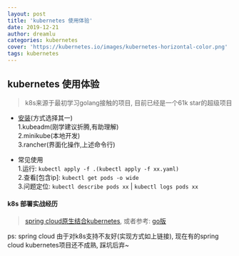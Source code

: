 ```yaml
---
layout: post
title: 'kubernetes 使用体验'
date: 2019-12-21
author: dreamlu
categories: kubernetes
cover: 'https://kubernetes.io/images/kubernetes-horizontal-color.png'
tags: kubernetes
---
```


## kubernetes 使用体验
> k8s来源于最初学习golang接触的项目, 目前已经是一个61k star的超级项目

- [安装](https://github.com/dreamlu/shell/tree/master/docker/k8s/install)(方式选择其一)  
1.kubeadm(刚学建议折腾,有助理解)  
2.minikube(本地开发)  
3.rancher(界面化操作,上述命令行)  

- 常见使用  
1.运行: `kubectl apply -f .(kubectl apply -f xx.yaml)`  
2.查看[包含ip]: `kubectl get pods -o wide`  
3.问题定位: `kubectl describe pods xx` | `kubectl logs pods xx`  

#### k8s 部署实战经历  
> [spring cloud原生结合kubernetes](https://github.com/dreamlu/shell/tree/master/docker/k8s/spring-cloud), 或者参考: [go版](https://github.com/dreamlu/shell/tree/master/docker/k8s/go)  

ps: spring cloud 由于对k8s支持不友好(实现方式如上链接), 现在有的spring cloud kubernetes项目还不成熟, 踩坑后弃~  

